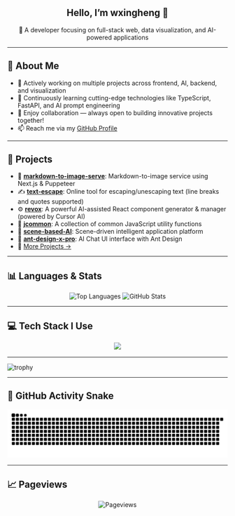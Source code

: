 <h2 align="center">Hello, I’m wxingheng 👋</h2>

<p align="center">
  🚀 A developer focusing on full-stack web, data visualization, and AI-powered applications  
</p>

---

## 📌 About Me

- 🔭 Actively working on multiple projects across frontend, AI, backend, and visualization
- 🌱 Continuously learning cutting-edge technologies like TypeScript, FastAPI, and AI prompt engineering
- 👯 Enjoy collaboration — always open to building innovative projects together!
- 📫 Reach me via my [GitHub Profile](https://github.com/wxingheng)

---

## 🚧 Projects

- 🔧 [**markdown-to-image-serve**](https://github.com/wxingheng/markdown-to-image-serve): Markdown-to-image service using Next.js & Puppeteer
- ✍️ [**text-escape**](https://github.com/wxingheng/text-escape): Online tool for escaping/unescaping text (line breaks and quotes supported)
- ⚙️ [**revox**](https://github.com/wxingheng/revox): A powerful AI-assisted React component generator & manager (powered by Cursor AI)
- 🧰 [**jcommon**](https://github.com/wxingheng/jcommon): A collection of common JavaScript utility functions
- 🧠 [**scene-based-AI**](https://github.com/wxingheng/scene-based-AI): Scene-driven intelligent application platform
- 💬 [**ant-design-x-pro**](https://github.com/wxingheng/ant-design-x-pro): AI Chat UI interface with Ant Design
- 🔗 [More Projects →](https://github.com/wxingheng?tab=repositories)

---

## 📊 Languages & Stats

<p align="center">
  <img src="https://github-readme-stats.vercel.app/api/top-langs/?username=wxingheng&layout=donut&hide=jupyter%20notebook" alt="Top Languages" />
  <img src="https://github-readme-stats.vercel.app/api?username=wxingheng&show_icons=true" alt="GitHub Stats" />
</p>

---

## 💻 Tech Stack I Use

<p align="center">
  <img src="https://skillicons.dev/icons?perline=14&i=html,css,javascript,typescript,d3,ai,dart,react,vue,angular,flutter,electron,nuxtjs,vite,webpack,babel,nodejs,express,python,java,bash,md,fastapi,nestjs,sqlite,mysql,git,github,docker,linux,ubuntu,postman,vscode,pycharm" />
</p>

---

![trophy](https://github-profile-trophy.vercel.app/?username=wxingheng)

---

## 🐍 GitHub Activity Snake

<p align="center">
  <img width="1000" src="https://github.com/wxingheng/wxingheng/blob/output/github-snake.svg" alt="Snake animation" />
</p>

---

## 📈 Pageviews

<p align="center">
  <img src="https://count.getloli.com/@wxingheng?name=wxingheng&theme=random&padding=7&offset=0&align=top&scale=1&pixelated=1&darkmode=auto" alt="Pageviews" />
</p>
